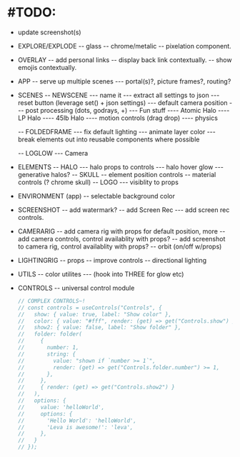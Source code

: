 # #TODO:

- update screenshot(s)

- EXPLORE/EXPLODE
  -- glass
  -- chrome/metalic
  -- pixelation component.

- OVERLAY
  -- add personal links
  -- display back link contextually.
  -- show emojis contextually.

- APP
  -- serve up multiple scenes
  --- portal(s)?, picture frames?, routing?

- SCENES
  -- NEWSCENE
  --- name it
  --- extract all settings to json
  --- reset button (leverage set() + json settings)
  --- default camera position
  --- post processing (dots, godrays, +)
  --- Fun stuff
  ---- Atomic Halo
  ---- LP Halo
  ---- 45lb Halo
  ---- motion controls (drag drop)
  ---- physics

  -- FOLDEDFRAME
  --- fix default lighting
  --- animate layer color
  --- break elements out into reusable components where possible

  -- LOGLOW
  --- Camera

- ELEMENTS
  -- HALO
  --- halo props to controls
  --- halo hover glow
  --- generative halos?
  -- SKULL
  -- element position controls
  -- material controls (? chrome skull)
  -- LOGO
  --- visiblity to props

- ENVIRONMENT (app)
  -- selectable background color

- SCREENSHOT
  -- add watermark?
  -- add Screen Rec
  --- add screen rec controls.

- CAMERARIG
  -- add camera rig with props for default position, more
  -- add camera controls, control availablity with props?
  -- add screenshot to camera rig, control availablity with props?
  -- orbit (on/off w/props)

- LIGHTINGRIG
  -- props
  -- improve controls
  -- directional lighting

- UTILS
  -- color utilites
  --- (hook into THREE for glow etc)

- CONTROLS
  -- universal control module
  ```javascript
  // COMPLEX CONTROLS~!
  // const controls = useControls("Controls", {
  //   show: { value: true, label: "Show color" },
  //   color: { value: "#fff", render: (get) => get("Controls.show") },
  //   show2: { value: false, label: "Show folder" },
  //   folder: folder(
  //     {
  //       number: 1,
  //       string: {
  //         value: "shown if `number >= 1`",
  //         render: (get) => get("Controls.folder.number") >= 1,
  //       },
  //     },
  //     { render: (get) => get("Controls.show2") }
  //   ),
  //   options: {
  //     value: 'helloWorld',
  //     options: {
  //       'Hello World': 'helloWorld',
  //       'Leva is awesome!': 'leva',
  //     },
  //   }
  // });
  ```
